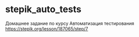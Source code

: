 # stepik_auto_tests
Домашнее задание по курсу Автоматизация тестирования
https://stepik.org/lesson/187065/step/7
